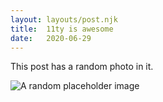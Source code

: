 ```yaml
---
layout: layouts/post.njk
title:  11ty is awesome
date:   2020-06-29
---
```


This post has a random photo in it.

![A random placeholder image](https://source.unsplash.com/random/600x400)
